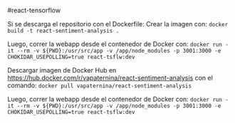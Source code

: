 #react-tensorflow

Si se descarga el repositorio con el Dockerfile:
Crear la imagen con:
`docker build -t react-sentiment-analysis .`

Luego, correr la webapp desde el contenedor de Docker con:
`docker run -it --rm -v ${PWD}:/usr/src/app -v /app/node_modules -p 3001:3000 -e CHOKIDAR_USEPOLLING=true react-tsflw:dev`

Descargar imagen de Docker Hub en https://hub.docker.com/r/vapaternina/react-sentiment-analysis con el comando: `docker pull vapaternina/react-sentiment-analysis`

Luego, correr la webapp desde el contenedor de Docker con:
`docker run -it --rm -v ${PWD}:/usr/src/app -v /app/node_modules -p 3001:3000 -e CHOKIDAR_USEPOLLING=true react-tsflw:dev`
